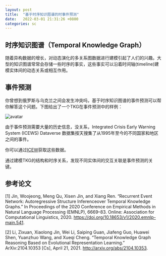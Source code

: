 ```yaml
---
layout: post
title:  "基于时序知识图谱的时事件预测"
date:   2022-03-01 21:31:26 +0800
categories: sc
---
```


## 时序知识图谱（Temporal Knowledge Graph）

随着异构数据的增长，对动态演化的多关系图数据进行建模引起了人们的兴趣。大型的知识图谱常常会存储一些时序的事实，这些事实可以沿着时间轴(timeline)建模实体间的动态关系或相互作用。


## 事件预测

你曾想到俄罗斯与乌克兰之间会发生冲突吗，基于时序知识图谱的事件预测可以帮你解答这个问题。下图给出了一个TKG在事件预测中的样例：

![avatar](../../../../supplementary/tkg.png)

由于事件预测需要大量的历史信息，没关系，Integrated Crisis Early Warning System (ICEWS) Dataverse 数据集按天搜集了从1995年至今的不同国家和地区之间的事件。

你可以通过[ICEW](https://dataverse.harvard.edu/dataverse/icews)获取这些数据。

通过建模TKG的结构和时序关系，发现不同实体间的交互关联是事件预测的关键。

## 参考论文

[1] Jin, Woojeong, Meng Qu, Xisen Jin, and Xiang Ren. “Recurrent Event Network: Autoregressive Structure Inferenceover Temporal Knowledge Graphs.” In Proceedings of the 2020 Conference on Empirical Methods in Natural Language Processing (EMNLP), 6669–83. Online: Association for Computational Linguistics, 2020. https://doi.org/10.18653/v1/2020.emnlp-main.541.


[2] Li, Zixuan, Xiaolong Jin, Wei Li, Saiping Guan, Jiafeng Guo, Huawei Shen, Yuanzhuo Wang, and Xueqi Cheng. “Temporal Knowledge Graph Reasoning Based on Evolutional Representation Learning.” ArXiv:2104.10353 [Cs], April 21, 2021. http://arxiv.org/abs/2104.10353.
